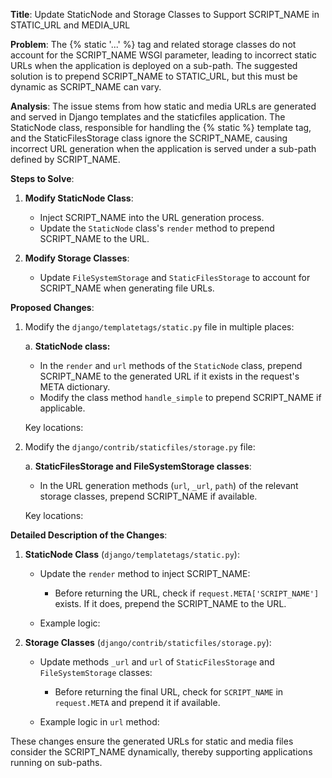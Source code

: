 **Title**: Update StaticNode and Storage Classes to Support SCRIPT_NAME in STATIC_URL and MEDIA_URL

**Problem**:
The {% static '...' %} tag and related storage classes do not account for the SCRIPT_NAME WSGI parameter, leading to incorrect static URLs when the application is deployed on a sub-path. The suggested solution is to prepend SCRIPT_NAME to STATIC_URL, but this must be dynamic as SCRIPT_NAME can vary.

**Analysis**:
The issue stems from how static and media URLs are generated and served in Django templates and the staticfiles application. The StaticNode class, responsible for handling the {% static %} template tag, and the StaticFilesStorage class ignore the SCRIPT_NAME, causing incorrect URL generation when the application is served under a sub-path defined by SCRIPT_NAME.

**Steps to Solve**:

1. **Modify StaticNode Class**:
   - Inject SCRIPT_NAME into the URL generation process.
   - Update the `StaticNode` class's `render` method to prepend SCRIPT_NAME to the URL.

2. **Modify Storage Classes**:
   - Update `FileSystemStorage` and `StaticFilesStorage` to account for SCRIPT_NAME when generating file URLs.

**Proposed Changes**:

1. Modify the `django/templatetags/static.py` file in multiple places:

   a. **StaticNode class:**
   - In the `render` and `url` methods of the `StaticNode` class, prepend SCRIPT_NAME to the generated URL if it exists in the request's META dictionary.
   - Modify the class method `handle_simple` to prepend SCRIPT_NAME if applicable.

   Key locations:
   

2. Modify the `django/contrib/staticfiles/storage.py` file:

   a. **StaticFilesStorage and FileSystemStorage classes**:
   - In the URL generation methods (`url`, `_url`, `path`) of the relevant storage classes, prepend SCRIPT_NAME if available.

   Key locations:
   

**Detailed Description of the Changes**:

1. **StaticNode Class** (`django/templatetags/static.py`):
   - Update the `render` method to inject SCRIPT_NAME:
     - Before returning the URL, check if `request.META['SCRIPT_NAME']` exists. If it does, prepend the SCRIPT_NAME to the URL.
   
   - Example logic:
     

2. **Storage Classes** (`django/contrib/staticfiles/storage.py`):
   - Update methods `_url` and `url` of `StaticFilesStorage` and `FileSystemStorage` classes:
     - Before returning the final URL, check for `SCRIPT_NAME` in `request.META` and prepend it if available.

   - Example logic in `url` method:
     

These changes ensure the generated URLs for static and media files consider the SCRIPT_NAME dynamically, thereby supporting applications running on sub-paths.